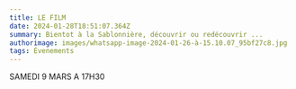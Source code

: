 ```yaml
---
title: LE FILM
date: 2024-01-28T18:51:07.364Z
summary: Bientot à la Sablonnière, découvrir ou redécouvrir ...
authorimage: images/whatsapp-image-2024-01-26-à-15.10.07_95bf27c8.jpg
tags: Évenements
---
```

SAMEDI 9 MARS A 17H30